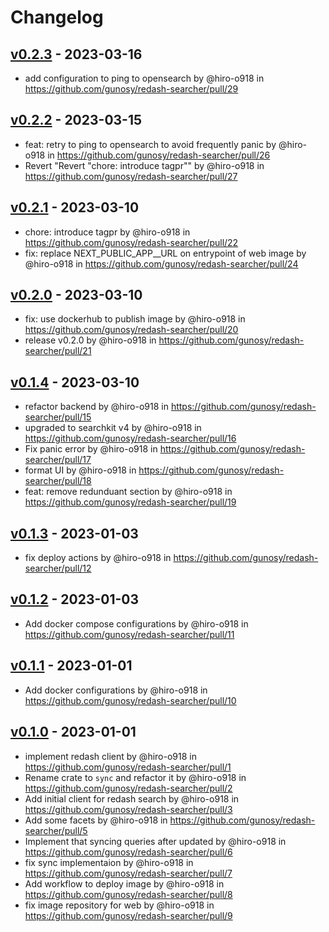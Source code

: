 # Changelog

## [v0.2.3](https://github.com/gunosy/redash-searcher/compare/v0.2.2...v0.2.3) - 2023-03-16
- add configuration to ping to opensearch by @hiro-o918 in https://github.com/gunosy/redash-searcher/pull/29

## [v0.2.2](https://github.com/gunosy/redash-searcher/compare/v0.2.1...v0.2.2) - 2023-03-15
- feat: retry to ping to opensearch to avoid frequently panic by @hiro-o918 in https://github.com/gunosy/redash-searcher/pull/26
- Revert "Revert "chore: introduce tagpr"" by @hiro-o918 in https://github.com/gunosy/redash-searcher/pull/27

## [v0.2.1](https://github.com/gunosy/redash-searcher/compare/v0.2.0...v0.2.1) - 2023-03-10
- chore: introduce tagpr by @hiro-o918 in https://github.com/gunosy/redash-searcher/pull/22
- fix: replace NEXT_PUBLIC_APP__URL on entrypoint of web image by @hiro-o918 in https://github.com/gunosy/redash-searcher/pull/24

## [v0.2.0](https://github.com/gunosy/redash-searcher/compare/v0.1.4...v0.2.0) - 2023-03-10
- fix: use dockerhub to publish image by @hiro-o918 in https://github.com/gunosy/redash-searcher/pull/20
- release v0.2.0 by @hiro-o918 in https://github.com/gunosy/redash-searcher/pull/21

## [v0.1.4](https://github.com/gunosy/redash-searcher/compare/v0.1.3...v0.1.4) - 2023-03-10
- refactor backend by @hiro-o918 in https://github.com/gunosy/redash-searcher/pull/15
- upgraded to searchkit v4 by @hiro-o918 in https://github.com/gunosy/redash-searcher/pull/16
- Fix panic error by @hiro-o918 in https://github.com/gunosy/redash-searcher/pull/17
- format UI by @hiro-o918 in https://github.com/gunosy/redash-searcher/pull/18
- feat: remove redunduant section by @hiro-o918 in https://github.com/gunosy/redash-searcher/pull/19

## [v0.1.3](https://github.com/gunosy/redash-searcher/compare/v0.1.2...v0.1.3) - 2023-01-03
- fix deploy actions by @hiro-o918 in https://github.com/gunosy/redash-searcher/pull/12

## [v0.1.2](https://github.com/gunosy/redash-searcher/compare/v0.1.1...v0.1.2) - 2023-01-03
- Add docker compose configurations by @hiro-o918 in https://github.com/gunosy/redash-searcher/pull/11

## [v0.1.1](https://github.com/gunosy/redash-searcher/compare/v0.1.0...v0.1.1) - 2023-01-01
- Add docker configurations by @hiro-o918 in https://github.com/gunosy/redash-searcher/pull/10

## [v0.1.0](https://github.com/gunosy/redash-searcher/commits/v0.1.0) - 2023-01-01
- implement redash client by @hiro-o918 in https://github.com/gunosy/redash-searcher/pull/1
- Rename crate to `sync` and refactor it by @hiro-o918 in https://github.com/gunosy/redash-searcher/pull/2
- Add initial client for redash search by @hiro-o918 in https://github.com/gunosy/redash-searcher/pull/3
- Add some facets by @hiro-o918 in https://github.com/gunosy/redash-searcher/pull/5
- Implement that syncing queries after updated by @hiro-o918 in https://github.com/gunosy/redash-searcher/pull/6
- fix sync implementaion by @hiro-o918 in https://github.com/gunosy/redash-searcher/pull/7
- Add workflow to deploy image by @hiro-o918 in https://github.com/gunosy/redash-searcher/pull/8
- fix image repository for web by @hiro-o918 in https://github.com/gunosy/redash-searcher/pull/9
